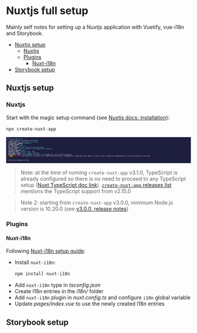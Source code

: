# Nuxtjs full setup <!-- omit in toc -->

Mainly self notes for setting up a Nuxtjs application with Vuetify, vue-i18n and Storybook.

- [Nuxtjs setup](#nuxtjs-setup)
  - [Nuxtjs](#nuxtjs)
  - [Plugins](#plugins)
    - [Nuxt-i18n](#nuxt-i18n)
- [Storybook setup](#storybook-setup)

## Nuxtjs setup

### Nuxtjs

Start with the magic setup command (see [Nuxtjs docs: installation](https://nuxtjs.org/guide/installation)):

```sh
npx create-nuxt-app
```

![Full configuration](../beerworld/screenshots/vue_nuxtjs-full-setup-01.png)

> Note: at the time of running `create-nuxt-app` v3.1.0, TypeScript is already configured so there is no need to proceed to any TypeScript setup ([Nuxt TypeScript doc link](https://typescript.nuxtjs.org/guide/setup.html)). [`create-nuxt-app` releases list](https://github.com/nuxt/create-nuxt-app/releases/tag/v2.15.0) mentions the TypeScript support from v2.15.0

> Note 2: starting from `create-nuxt-app` v3.0.0, minimum Node.js version is 10.20.0 (see [v3.0.0. release notes](https://github.com/nuxt/create-nuxt-app/releases/tag/v3.0.0))

### Plugins

#### Nuxt-i18n

Following [Nuxt-i18n setup guide](https://nuxt-community.github.io/nuxt-i18n/setup.html):

- Install `nuxt-i18n`:
  ```sh
  npm install nuxt-i18n
  ```
- Add `nuxt-i18n` type in _tsconfig.json_
- Create I18n entries in the _i18n/_ folder
- Add `nuxt-i18n` plugin in _nuxt.config.ts_ and configure `i18n` global variable
- Update _pages/index.vue_ to use the newly created I18n entries

## Storybook setup
